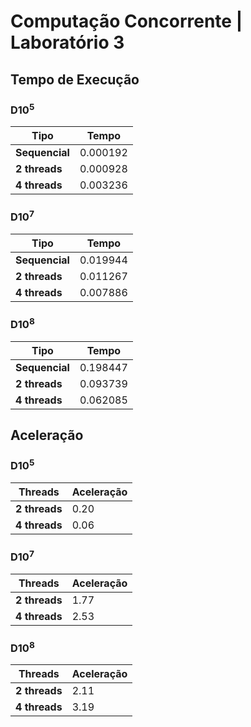 # Computação Concorrente | Laboratório 3

## Tempo de Execução

### D10<sup>5</sup>

| Tipo | Tempo |
| --- | --- |
| **Sequencial** | 0.000192 |
| **2 threads** | 0.000928 |
| **4 threads** | 0.003236 |

### D10<sup>7</sup>

| Tipo | Tempo |
| --- | --- |
| **Sequencial** | 0.019944 |
| **2 threads** | 0.011267 |
| **4 threads** | 0.007886 |

### D10<sup>8</sup>

| Tipo | Tempo |
| --- | --- |
| **Sequencial** | 0.198447 |
| **2 threads** | 0.093739 |
| **4 threads** | 0.062085 |

## Aceleração

### D10<sup>5</sup>

| Threads | Aceleração |
| --- | --- |
| **2 threads** | 0.20 |
| **4 threads** | 0.06 |

### D10<sup>7</sup>

| Threads | Aceleração |
| --- | --- |
| **2 threads** | 1.77 |
| **4 threads** | 2.53 |

### D10<sup>8</sup>

| Threads | Aceleração |
| --- | --- |
| **2 threads** | 2.11 |
| **4 threads** | 3.19 |
